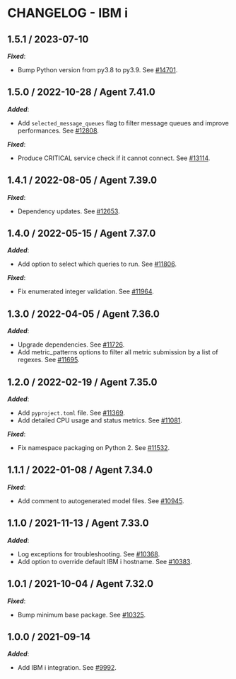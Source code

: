 # CHANGELOG - IBM i

## 1.5.1 / 2023-07-10

***Fixed***:

* Bump Python version from py3.8 to py3.9. See [#14701](https://github.com/DataDog/integrations-core/pull/14701).

## 1.5.0 / 2022-10-28 / Agent 7.41.0

***Added***: 

* Add `selected_message_queues` flag to filter message queues and improve performances. See [#12808](https://github.com/DataDog/integrations-core/pull/12808).

***Fixed***: 

* Produce CRITICAL service check if it cannot connect. See [#13114](https://github.com/DataDog/integrations-core/pull/13114).

## 1.4.1 / 2022-08-05 / Agent 7.39.0

***Fixed***: 

* Dependency updates. See [#12653](https://github.com/DataDog/integrations-core/pull/12653).

## 1.4.0 / 2022-05-15 / Agent 7.37.0

***Added***: 

* Add option to select which queries to run. See [#11806](https://github.com/DataDog/integrations-core/pull/11806).

***Fixed***: 

* Fix enumerated integer validation. See [#11964](https://github.com/DataDog/integrations-core/pull/11964).

## 1.3.0 / 2022-04-05 / Agent 7.36.0

***Added***: 

* Upgrade dependencies. See [#11726](https://github.com/DataDog/integrations-core/pull/11726).
* Add metric_patterns options to filter all metric submission by a list of regexes. See [#11695](https://github.com/DataDog/integrations-core/pull/11695).

## 1.2.0 / 2022-02-19 / Agent 7.35.0

***Added***: 

* Add `pyproject.toml` file. See [#11369](https://github.com/DataDog/integrations-core/pull/11369).
* Add detailed CPU usage and status metrics. See [#11081](https://github.com/DataDog/integrations-core/pull/11081).

***Fixed***: 

* Fix namespace packaging on Python 2. See [#11532](https://github.com/DataDog/integrations-core/pull/11532).

## 1.1.1 / 2022-01-08 / Agent 7.34.0

***Fixed***: 

* Add comment to autogenerated model files. See [#10945](https://github.com/DataDog/integrations-core/pull/10945).

## 1.1.0 / 2021-11-13 / Agent 7.33.0

***Added***: 

* Log exceptions for troubleshooting. See [#10368](https://github.com/DataDog/integrations-core/pull/10368).
* Add option to override default IBM i hostname. See [#10383](https://github.com/DataDog/integrations-core/pull/10383).

## 1.0.1 / 2021-10-04 / Agent 7.32.0

***Fixed***: 

* Bump minimum base package. See [#10325](https://github.com/DataDog/integrations-core/pull/10325).

## 1.0.0 / 2021-09-14

***Added***: 

* Add IBM i integration. See [#9992](https://github.com/DataDog/integrations-core/pull/9992).
